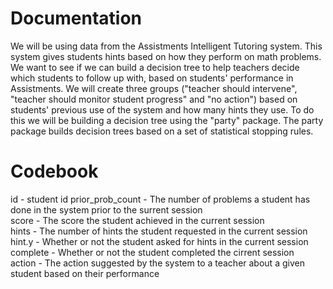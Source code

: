 # Documentation

We will be using data from the Assistments Intelligent Tutoring system. 
This system gives students hints based on how they perform on math problems. 
We want to see if we can build a decision tree to help teachers decide which students to follow up with, based on students' performance in Assistments. We will create three groups ("teacher should intervene", "teacher should monitor student progress" and "no action") based on students' previous use of the system and how many hints they use. To do this we will be building a decision tree using the "party" package. The party package builds decision trees based on a set of statistical stopping rules.

# Codebook
id - student id
prior_prob_count - The number of problems a student has done in the system prior to the surrent session  
score - The score the student achieved in the current session  
hints - The number of hints the student requested in the current session  
hint.y - Whether or not the student asked for hints in the current session  
complete - Whether or not the student completed the cirrent session  
action - The action suggested by the system to a teacher about a given student based on their performance
